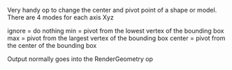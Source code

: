 Very handy op to change the center and pivot point of a shape or model.
There are 4 modes for each axis Xyz

ignore = do nothing
min = pivot from the lowest vertex of the bounding box
max = pivot from the largest vertex of the bounding box
center = pivot from the center of the bounding box

Output normally goes into the RenderGeometry op
